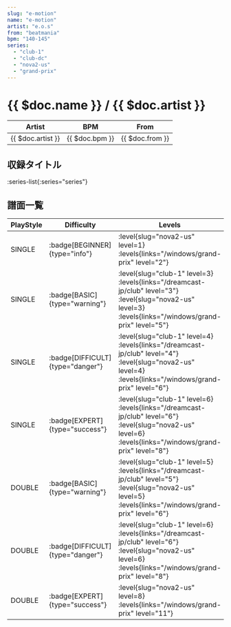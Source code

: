 ```yaml
---
slug: "e-motion"
name: "e-motion"
artist: "e.o.s"
from: "beatmania"
bpm: "140-145"
series:
  - "club-1"
  - "club-dc"
  - "nova2-us"
  - "grand-prix"
---
```


# {{ $doc.name }} / {{ $doc.artist }}

|Artist|BPM|From|
|------|---|----|
|{{ $doc.artist }}|{{ $doc.bpm }}|{{ $doc.from }}|

## 収録タイトル

:series-list{:series="series"}

## 譜面一覧

|PlayStyle|Difficulty|Levels|Notes|Movie|
|---------|----------|------|-----|-----|
|SINGLE| :badge[BEGINNER]{type="info"}|<div class="field is-grouped is-grouped-multiline"> :level{slug="nova2-us" level=1}  :levels{links="/windows/grand-prix" level="2"}</div>|54/0||
|SINGLE| :badge[BASIC]{type="warning"}|<div class="field is-grouped is-grouped-multiline"> :level{slug="club-1" level=3}  :levels{links="/dreamcast-jp/club" level="3"} :level{slug="nova2-us" level=3}  :levels{links="/windows/grand-prix" level="5"}</div>|99/0||
|SINGLE| :badge[DIFFICULT]{type="danger"}|<div class="field is-grouped is-grouped-multiline"> :level{slug="club-1" level=4}  :levels{links="/dreamcast-jp/club" level="4"} :level{slug="nova2-us" level=4}  :levels{links="/windows/grand-prix" level="6"}</div>|122/0||
|SINGLE| :badge[EXPERT]{type="success"}|<div class="field is-grouped is-grouped-multiline"> :level{slug="club-1" level=6}  :levels{links="/dreamcast-jp/club" level="6"} :level{slug="nova2-us" level=6}  :levels{links="/windows/grand-prix" level="8"}</div>|133/0||
|DOUBLE| :badge[BASIC]{type="warning"}|<div class="field is-grouped is-grouped-multiline"> :level{slug="club-1" level=5}  :levels{links="/dreamcast-jp/club" level="5"} :level{slug="nova2-us" level=5}  :levels{links="/windows/grand-prix" level="6"}</div>|110/0||
|DOUBLE| :badge[DIFFICULT]{type="danger"}|<div class="field is-grouped is-grouped-multiline"> :level{slug="club-1" level=6}  :levels{links="/dreamcast-jp/club" level="6"} :level{slug="nova2-us" level=6}  :levels{links="/windows/grand-prix" level="8"}</div>|136/0||
|DOUBLE| :badge[EXPERT]{type="success"}|<div class="field is-grouped is-grouped-multiline"> :level{slug="nova2-us" level=8}  :levels{links="/windows/grand-prix" level="11"}</div>|154/17||
